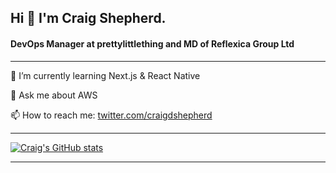 ## Hi 👋 I'm Craig Shepherd. 
#### DevOps Manager at prettylittlething and MD of Reflexica Group Ltd

---

🌱 I’m currently learning Next.js & React Native

💬 Ask me about AWS

📫 How to reach me: [twitter.com/craigdshepherd](https://twitter.com/craigdshepherd)



<!--
**cdshepherd/cdshepherd** is a ✨ _special_ ✨ repository because its `README.md` (this file) appears on your GitHub profile.

Here are some ideas to get you started:

- 🔭 I’m currently working on ...
- 🌱 I’m currently learning ...
- 👯 I’m looking to collaborate on ...
- 🤔 I’m looking for help with ...
- 💬 Ask me about ...
- 📫 How to reach me: ...
- 😄 Pronouns: ...
- ⚡ Fun fact: ...
-->

---

[![Craig's GitHub stats](https://github-readme-stats.vercel.app/api?username=cdshepherd&count_private=true&show_icons=true&theme=default&hide_border=true)](https://github.com/anuraghazra/github-readme-stats)

---

<!-- [![Top Langs](https://github-readme-stats.vercel.app/api/top-langs/?username=cdshepherd&langs_count=8)](https://github.com/anuraghazra/github-readme-stats) -->


